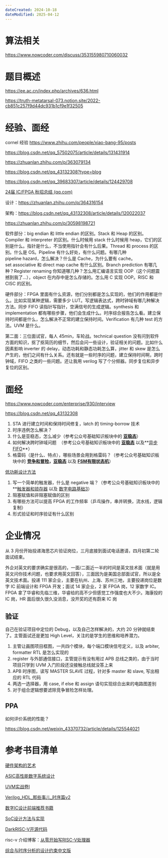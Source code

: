 ```yaml
---
dateCreated: 2024-10-18
dateModified: 2025-04-12
---
```

# 算法相关

https://www.nowcoder.com/discuss/353155980710060032

# 题目概述

https://ee.ac.cn/index.php/archives/636.html

https://truth-metatarsal-073.notion.site/2022-cb851c257f9d44dc931b1cf9e1f32505

# 经验、面经

cornel 经验 https://www.zhihu.com/people/xiao-bang-95/posts

https://blog.csdn.net/qq_57502075/article/details/131431914

https://zhuanlan.zhihu.com/p/363079134

https://blog.csdn.net/qq_43132308?type=blog

https://blog.csdn.net/qq_39683307/article/details/124429708

[24届 IC/FPGA 秋招总结 (qq.com)](https://mp.weixin.qq.com/s/GOz8EljVrZ82tmCmEI2uIw)

设计：https://zhuanlan.zhihu.com/p/364316154

架构：https://blog.csdn.net/qq_43132308/article/details/120022037

https://zhuanlan.zhihu.com/p/30598198721

软件部分：big endian 和 little endian 的区别。Stack 和 Heap 的区别。Compiler 和 interpreter 的区别。什么时候用 stack 什么时候用 heap，它们的区别是什么。指针是什么，不当使用指针会有什么后果。Thread 和 process 的区别。什么是 OS。Pipeline 有什么好处，有什么问题。有哪几种 pipeline hazard，怎么解决？什么是 Cache，为什么要有 cache。set associative 和 direct map cache 有什么区别。Branch prediction 有哪几种？Register renaming 你知道哪几种？怎么用汇编语言实现 OOP（这个问题震撼到我了…），object 在内存中是怎么存储的。怎么用 C 实现 OOP。RISC 和 CISC 的区别。

硬件部分：FPGA 里面有什么资源，他们分别都是怎么实现的，他们的作用都是什么。比如实现某种逻辑，需要多少 LUT。写逻辑表达式，跨时钟域有哪几种解决方法。同步 FIFO 读指针写指针，空满信号的生成逻辑。synthesis 和 implementation 都有哪些步骤，他们会生成什么。时序综合报告怎么看。建立保持时间都是什么，怎么解决不正常的建立保持时间。Verification 有几种 test 的方法。UVM 是什么。

第二面：三位面试官，每人 45min，车轮战。technical question 没有问到软件方面的知识，抠了抠简历的细节，然后会问一些设计，验证相关的问题。比如什么因素影响 inverter 的 delay，动态功耗和静态功耗怎么算，jitter 和 skew 是怎么产生的，他们之间有什么关系。还有就是一些时序的问题，建立保持时间啊，跨时钟域，FIFO 之类的一些问题。还让我用 verilog 写了个分频器。同步复位和异步复位的区别。

# 面经

https://www.nowcoder.com/enterprise/930/interview

https://blog.csdn.net/qq_43132308

1. STA 进行建立时间和保持时间修复，latch 的 timing-borrow 技术
2. 时序违例怎么解决？
3. 什么是亚稳态，怎么减少（参考公众号基础知识板块中的 [**亚稳态**](https://gw-c.nowcoder.com/api/sparta/jump/link?link=http%3A%2F%2Fmp.weixin.qq.com%2Fs%3F__biz%3DMzg2NzczODYzOA%3D%3D%26mid%3D2247483693%26idx%3D1%26sn%3D66ee2878e81f81c6d9c27a38533f6a88%26chksm%3Dceb7b44cf9c03d5a55582e1dcbd77b83472999e0452eabf54bad725c2ce64ca42e73b7022f6a%26scene%3D21%23wechat_redirect)）
4. 如何解决跨时钟域问题  （参考公众号基础知识板块中的 [**亚稳态**](https://gw-c.nowcoder.com/api/sparta/jump/link?link=http%3A%2F%2Fmp.weixin.qq.com%2Fs%3F__biz%3DMzg2NzczODYzOA%3D%3D%26mid%3D2247483693%26idx%3D1%26sn%3D66ee2878e81f81c6d9c27a38533f6a88%26chksm%3Dceb7b44cf9c03d5a55582e1dcbd77b83472999e0452eabf54bad725c2ce64ca42e73b7022f6a%26scene%3D21%23wechat_redirect) 以及**[异步FIFO](https://gw-c.nowcoder.com/api/sparta/jump/link?link=http%3A%2F%2Fmp.weixin.qq.com%2Fs%3F__biz%3DMzg2NzczODYzOA%3D%3D%26mid%3D2247483886%26idx%3D1%26sn%3Dfa1f6b6aaa77709d246e1c0d3ddf6ab1%26chksm%3Dceb7b48ff9c03d99445c1f26dba0ac75a4e01b11e4a2c32ae699cd2f64d104c964f6f9bc4bd9%26scene%3D21%23wechat_redirect)**）
5. 格雷码（是什么、特点），哪些场景会用到格雷码？（参考公众号基础知识板块中的 [**竞争和冒险**](https://gw-c.nowcoder.com/api/sparta/jump/link?link=http%3A%2F%2Fmp.weixin.qq.com%2Fs%3F__biz%3DMzg2NzczODYzOA%3D%3D%26mid%3D2247483688%26idx%3D1%26sn%3Db85b3eb2dc8cf8eed9465952e58c13dc%26chksm%3Dceb7b449f9c03d5fc12a6d8025ac9fbc4de2b63c1438904fd7fac9babb460d0c0f1dc9ac051f%26scene%3D21%23wechat_redirect)**，**[**亚稳态**](https://gw-c.nowcoder.com/api/sparta/jump/link?link=http%3A%2F%2Fmp.weixin.qq.com%2Fs%3F__biz%3DMzg2NzczODYzOA%3D%3D%26mid%3D2247483693%26idx%3D1%26sn%3D66ee2878e81f81c6d9c27a38533f6a88%26chksm%3Dceb7b44cf9c03d5a55582e1dcbd77b83472999e0452eabf54bad725c2ce64ca42e73b7022f6a%26scene%3D21%23wechat_redirect) 以及 [**FSM有限状态机**](https://gw-c.nowcoder.com/api/sparta/jump/link?link=http%3A%2F%2Fmp.weixin.qq.com%2Fs%3F__biz%3DMzg2NzczODYzOA%3D%3D%26mid%3D2247483874%26idx%3D1%26sn%3D6cec75602af6b517b43969651bfeca05%26chksm%3Dceb7b483f9c03d955c10b1dc2af6658b4ca95411142e7a2a98a2ac6c88ecf723048b7160b92f%26scene%3D21%23wechat_redirect)）

<a href=" https://mp.weixin.qq.com/s?__biz=Mzg2NzczODYzOA==&mid=2247483710&idx=1&sn=6e00efaeaeeafde8a2ad981d9e71eada&chksm=ceb7b45ff9c03d493a81a110409c7a18570de915daed773b15eb09da85e78f210821c5a34291&scene=21#wechat_redirect">低功耗设计方法</a>

1. 写一个简单的触发器，什么是 negative 端？（参考公众号基础知识板块中的**[触发器和锁存器](https://gw-c.nowcoder.com/api/sparta/jump/link?link=http%3A%2F%2Fmp.weixin.qq.com%2Fs%3F__biz%3DMzg2NzczODYzOA%3D%3D%26mid%3D2247483703%26idx%3D1%26sn%3D2ade0afd9c245dfed1849a8ec681894b%26chksm%3Dceb7b456f9c03d403fc8b10cbb78246427a1c0e70b65a01baee78469eb43b35732156176df9e%26scene%3D21%23wechat_redirect) 以及 [数字电路基础3](https://gw-c.nowcoder.com/api/sparta/jump/link?link=http%3A%2F%2Fmp.weixin.qq.com%2Fs%3F__biz%3DMzg2NzczODYzOA%3D%3D%26mid%3D2247483684%26idx%3D1%26sn%3D462268275d7e9f1c96e358b9b8e4689b%26chksm%3Dceb7b445f9c03d53917724cb842bda8cf484843a6740006353a151419716d0c009b2666220ff%26scene%3D21%23wechat_redirect)）
2. 阻塞赋值和非阻塞赋值的区别
3. 有哪些方法可以提高 FPGA 的工作频率（乒乓操作，串并转换，流水线，逻辑复制）
4. 形式验证和时序验证有什么区别

# 企业情况

从 3 月份开始投递海思芯片验证岗位，三月底接到面试电话邀请，四月初第二轮面试结束。

外企对英文的要求确实是很高的，一面/二面近一半的时间是英文技术面（就是用英文问你技术问题，也要求用英文回答），三面因为是美国总部面试官，所以是全英文技术面。投递 111 家企业，主要在杭州、上海、苏州三地，主要投递岗位是数字 IC 前端设计和 FPGA 开发；面试 14 家企业，2 家 FPGA 岗，12 家数字 IC。FPGA 拿了华睿和先临三维，华睿给的高不少但感觉工作强度也大不少。海康投的 IC 岗，HR 面后很久很久没消息，没开奖的还有蔚来 IC 岗

## 验证


自己在验证项目中定位的 Debug，以及自己怎样解决的，大约 20 分钟就结束了。主管面试还是更加 High Level，关注的是学生的思维和培养潜力。


1. 主管让画图项目框图，一共四个模块，每个端口模块信号定义，以及 arbiter, formatter RTL 是怎么实现的
2. register 与外部通信接口，主管提示有没有用过 APB 总线之类的，由于当时项目只学到 UVM 入门阶段还没接触总线就没答上来
3. APB 时序图，读写 MASTER SLAVE 过程，针对多 master 和 slave, 写出相应的 RTL 代码
4. 两选一选择器，用 case, if else 和 assign 语句实现综合出来的电路图差别
5. 对于组合逻辑想要滤除竞争冒险怎样处理。

## PPA

如何评价系统的性能？

https://blog.csdn.net/weixin_43370732/article/details/125544021



# 参考书目清单

[硬件架构的艺术](./src/docs/硬件架构的艺术.pdf)

[ASIC高性能数字系统设计](./src/docs/ASIC高性能数字系统设计.pdf)

[UVM实战卷I](./src/docs/UVM实战%20卷Ⅰ.pdf)

[Verilog\_HDL\_那些事儿\_时序篇v2](./src/docs/Verilog_HDL_那些事儿_时序篇v2.pdf)

[数字IC设计前端推荐书籍](https://zhuanlan.zhihu.com/p/105718069)

[SoC设计方法与实现](./src/docs/SoC设计方法与实现_第3版.pdf)

[DarkRISC-V开源代码](https://github.com/darklife/darkriscv)

risc-v 介绍博客：[从零开始写RISC-V处理器](https://liangkangnan.gitee.io/2020/04/29/%E4%BB%8E%E9%9B%B6%E5%BC%80%E5%A7%8B%E5%86%99RISC-V%E5%A4%84%E7%90%86%E5%99%A8/)

[综合与时序分析的设计约束中文版](./src/docs/综合与时序分析的设计约束.pdf)
